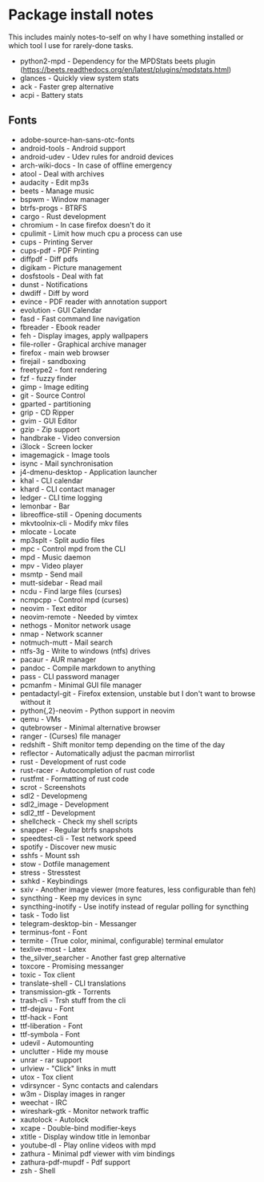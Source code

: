# Package install notes

This includes mainly notes-to-self on why I have something installed or which tool I use for rarely-done tasks.

- python2-mpd - Dependency for the MPDStats beets plugin (https://beets.readthedocs.org/en/latest/plugins/mpdstats.html)
- glances - Quickly view system stats
- ack - Faster grep alternative
- acpi - Battery stats
## Fonts
- adobe-source-han-sans-otc-fonts
- android-tools - Android support
- android-udev - Udev rules for android devices
- arch-wiki-docs - In case of offline emergency
- atool - Deal with archives
- audacity - Edit mp3s
- beets - Manage music
- bspwm - Window manager
- btrfs-progs - BTRFS
- cargo - Rust development
- chromium - In case firefox doesn't do it
- cpulimit - Limit how much cpu a process can use
- cups - Printing Server
- cups-pdf - PDF Printing
- diffpdf - Diff pdfs
- digikam - Picture management
- dosfstools - Deal with fat
- dunst - Notifications
- dwdiff - Diff by word
- evince - PDF reader with annotation support
- evolution - GUI Calendar
- fasd - Fast command line navigation
- fbreader - Ebook reader
- feh - Display images, apply wallpapers
- file-roller - Graphical archive manager
- firefox - main web browser
- firejail - sandboxing
- freetype2 - font rendering
- fzf - fuzzy finder
- gimp - Image editing
- git - Source Control
- gparted - partitioning
- grip - CD Ripper
- gvim - GUI Editor
- gzip - Zip support
- handbrake - Video conversion
- i3lock - Screen locker
- imagemagick - Image tools
- isync - Mail synchronisation
- j4-dmenu-desktop - Application launcher
- khal - CLI calendar
- khard - CLI contact manager
- ledger - CLI time logging
- lemonbar - Bar
- libreoffice-still - Opening documents
- mkvtoolnix-cli - Modify mkv files
- mlocate - Locate
- mp3splt - Split audio files
- mpc - Control mpd from the CLI
- mpd - Music daemon
- mpv - Video player
- msmtp - Send mail
- mutt-sidebar - Read mail
- ncdu - Find large files (curses)
- ncmpcpp - Control mpd (curses)
- neovim - Text editor
- neovim-remote - Needed by vimtex
- nethogs - Monitor network usage
- nmap - Network scanner
- notmuch-mutt - Mail search
- ntfs-3g - Write to windows (ntfs) drives
- pacaur - AUR manager
- pandoc - Compile markdown to anything
- pass - CLI password manager
- pcmanfm - Minimal GUI file manager
- pentadactyl-git - Firefox extension, unstable but I don't want to browse without it
- python{,2}-neovim - Python support in neovim
- qemu - VMs
- qutebrowser - Minimal alternative browser
- ranger - (Curses) file manager
- redshift - Shift monitor temp depending on the time of the day
- reflector - Automatically adjust the pacman mirrorlist
- rust - Development of rust code
- rust-racer - Autocompletion of rust code
- rustfmt - Formatting of rust code
- scrot - Screenshots
- sdl2 - Developmeng
- sdl2_image - Development
- sdl2_ttf - Development
- shellcheck - Check my shell scripts
- snapper - Regular btrfs snapshots
- speedtest-cli - Test network speed
- spotify - Discover new music
- sshfs - Mount ssh
- stow - Dotfile management
- stress - Stresstest
- sxhkd - Keybindings
- sxiv - Another image viewer (more features, less configurable than feh)
- syncthing - Keep my devices in sync
- syncthing-inotify - Use inotify instead of regular polling for syncthing
- task - Todo list
- telegram-desktop-bin - Messanger
- terminus-font - Font
- termite - (True color, minimal, configurable) terminal emulator
- texlive-most - Latex
- the_silver_searcher - Another fast grep alternative
- toxcore - Promising messanger
- toxic - Tox client
- translate-shell - CLI translations
- transmission-gtk - Torrents
- trash-cli - Trsh stuff from the cli
- ttf-dejavu - Font
- ttf-hack - Font
- ttf-liberation - Font
- ttf-symbola - Font
- udevil - Automounting
- unclutter - Hide my mouse
- unrar - rar support
- urlview - "Click" links in mutt
- utox - Tox client
- vdirsyncer - Sync contacts and calendars
- w3m - Display images in ranger
- weechat - IRC
- wireshark-gtk - Monitor network traffic
- xautolock - Autolock
- xcape - Double-bind modifier-keys
- xtitle - Display window title in lemonbar
- youtube-dl - Play online videos with mpd
- zathura - Minimal pdf viewer with vim bindings
- zathura-pdf-mupdf - Pdf support
- zsh - Shell
